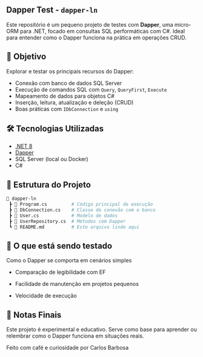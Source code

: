 ## Dapper Test - `dapper-ln`

Este repositório é um pequeno projeto de testes com **Dapper**, uma micro-ORM para .NET, focado em consultas SQL performáticas com C#. Ideal para entender como o Dapper funciona na prática em operações CRUD.

## 🚀 Objetivo

Explorar e testar os principais recursos do Dapper:

- Conexão com banco de dados SQL Server
- Execução de comandos SQL com `Query`, `QueryFirst`, `Execute`
- Mapeamento de dados para objetos C#
- Inserção, leitura, atualização e deleção (CRUD)
- Boas práticas com `IDbConnection` e `using`

## 🛠️ Tecnologias Utilizadas

- [.NET 8](https://dotnet.microsoft.com/)
- [Dapper](https://github.com/DapperLib/Dapper)
- SQL Server (local ou Docker)
- C#

## 📂 Estrutura do Projeto

```bash
📁 dapper-ln
 ┣ 📄 Program.cs         # Código principal de execução
 ┣ 📄 DbConnection.cs    # Classe de conexão com o banco
 ┣ 📄 User.cs            # Modelo de dados
 ┣ 📄 UserRepository.cs  # Métodos com Dapper
 ┗ 📄 README.md          # Este arquivo lindo aqui
```

## 🧪 O que está sendo testado

Como o Dapper se comporta em cenários simples

- Comparação de legibilidade com EF

- Facilidade de manutenção em projetos pequenos

- Velocidade de execução

## 📌 Notas Finais

Este projeto é experimental e educativo. Serve como base para aprender ou relembrar como o Dapper funciona em situações reais.

Feito com café e curiosidade por Carlos Barbosa
